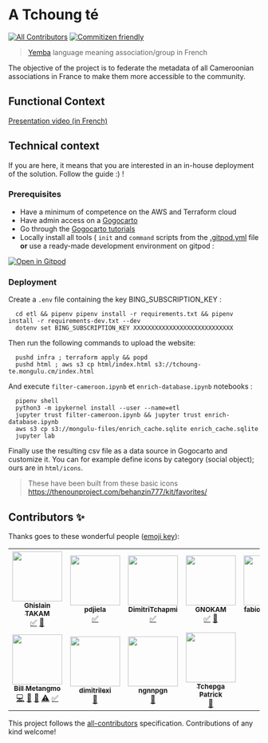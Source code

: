 # A Tchoung té
<!-- ALL-CONTRIBUTORS-BADGE:START - Do not remove or modify this section -->
[![All Contributors](https://img.shields.io/badge/all_contributors-11-orange.svg?style=flat-square)](#contributors-) <!-- ALL-CONTRIBUTORS-BADGE:END -->
[![Commitizen friendly](https://img.shields.io/badge/commitizen-friendly-brightgreen.svg)](http://commitizen.github.io/cz-cli/)

> [Yemba](https://fr.wikipedia.org/wiki/Yemba) language meaning association/group in French

The objective of the project is to federate the metadata of all Cameroonian associations in France to make them more accessible to the community. 

## Functional Context 

[Presentation video (in French)](https://peertube.stream/w/qmMMLyMbzAU8HWWAk1LAQJ)


## Technical context

If you are here, it means that you are interested in an in-house deployment of the solution. Follow the guide :) !

### Prerequisites

* Have a minimum of competence on the AWS and Terraform cloud
* Have admin access on a [Gogocarto](https://gogocarto.fr/projects)
* Go through the [Gogocarto tutorials](https://peertube.openstreetmap.fr/c/gogo_tutos/videos)
* Locally install all tools ( `init` and `command` scripts from the [.gitpod.yml](.gitpod.yml) file **or** use a ready-made development environment on gitpod :

[![Open in Gitpod](https://gitpod.io/button/open-in-gitpod.svg)](https://gitpod.io/#https://github.com/mongulu-cm/tchoung-te)


### Deployment

Create a `.env` file containing the key BING_SUBSCRIPTION_KEY :
  ```
    cd etl && pipenv pipenv install -r requirements.txt && pipenv install -r requirements-dev.txt --dev
    dotenv set BING_SUBSCRIPTION_KEY XXXXXXXXXXXXXXXXXXXXXXXXXXXX
  ```
  
Then run the following commands to upload the website: 
  ```
    pushd infra ; terraform apply && popd
    pushd html ; aws s3 cp html/index.html s3://tchoung-te.mongulu.cm/index.html
  ```

And execute  `filter-cameroon.ipynb` et `enrich-database.ipynb` notebooks :
  ```
    pipenv shell
    python3 -m ipykernel install --user --name=etl
    jupyter trust filter-cameroon.ipynb && jupyter trust enrich-database.ipynb
    aws s3 cp s3://mongulu-files/enrich_cache.sqlite enrich_cache.sqlite
    jupyter lab
  ```

Finally use the resulting csv file as a data source in Gogocarto and customize it.
You can for example define icons by category (social object); ours are in `html/icons`.
> These have been built from these basic icons https://thenounproject.com/behanzin777/kit/favorites/

## Contributors ✨

Thanks goes to these wonderful people ([emoji key](https://allcontributors.org/docs/en/emoji-key)):

<!-- ALL-CONTRIBUTORS-LIST:START - Do not remove or modify this section -->
<!-- prettier-ignore-start -->
<!-- markdownlint-disable -->
<table>
  <tr>
    <td align="center"><a href="https://github.com/gttakam"><img src="https://avatars.githubusercontent.com/u/62386113?v=4?s=100" width="100px;" alt=""/><br /><sub><b>Ghislain TAKAM</b></sub></a><br /><a href="#tutorial-gttakam" title="Tutorials">✅</a> <a href="#data-gttakam" title="Data">🔣</a></td>
    <td align="center"><a href="https://github.com/pdjiela"><img src="https://avatars.githubusercontent.com/u/36527810?v=4?s=100" width="100px;" alt=""/><br /><sub><b>pdjiela</b></sub></a><br /><a href="#tutorial-pdjiela" title="Tutorials">✅</a></td>
    <td align="center"><a href="https://github.com/DimitriTchapmi"><img src="https://avatars.githubusercontent.com/u/15048420?v=4?s=100" width="100px;" alt=""/><br /><sub><b>DimitriTchapmi</b></sub></a><br /><a href="#tutorial-DimitriTchapmi" title="Tutorials">✅</a></td>
    <td align="center"><a href="https://github.com/GNOKAM"><img src="https://avatars.githubusercontent.com/u/60141878?v=4?s=100" width="100px;" alt=""/><br /><sub><b>GNOKAM</b></sub></a><br /><a href="#tutorial-GNOKAM" title="Tutorials">✅</a> <a href="#data-GNOKAM" title="Data">🔣</a></td>
    <td align="center"><a href="https://github.com/fabiolatagne97"><img src="https://avatars.githubusercontent.com/u/60782218?v=4?s=100" width="100px;" alt=""/><br /><sub><b>fabiolatagne97</b></sub></a><br /><a href="#tutorial-fabiolatagne97" title="Tutorials">✅</a> <a href="#data-fabiolatagne97" title="Data">🔣</a></td>
    <td align="center"><a href="https://github.com/hsiebenou"><img src="https://avatars.githubusercontent.com/u/45689273?v=4?s=100" width="100px;" alt=""/><br /><sub><b>hsiebenou</b></sub></a><br /><a href="#data-hsiebenou" title="Data">🔣</a> <a href="https://github.com/mongulu-cm/tchoung-te/commits?author=hsiebenou" title="Tests">⚠️</a> <a href="#tutorial-hsiebenou" title="Tutorials">✅</a></td>
    <td align="center"><a href="http://flomint.github.io"><img src="https://avatars.githubusercontent.com/u/33840477?v=4?s=100" width="100px;" alt=""/><br /><sub><b>Flomin TCHAWE</b></sub></a><br /><a href="https://github.com/mongulu-cm/tchoung-te/commits?author=flominT" title="Code">💻</a> <a href="#tutorial-flominT" title="Tutorials">✅</a> <a href="#data-flominT" title="Data">🔣</a></td>
  </tr>
  <tr>
    <td align="center"><a href="https://github.com/billmetangmo"><img src="https://avatars.githubusercontent.com/u/25366207?v=4?s=100" width="100px;" alt=""/><br /><sub><b>Bill Metangmo</b></sub></a><br /><a href="https://github.com/mongulu-cm/tchoung-te/commits?author=billmetangmo" title="Code">💻</a> <a href="#data-billmetangmo" title="Data">🔣</a> <a href="#ideas-billmetangmo" title="Ideas, Planning, & Feedback">🤔</a> <a href="https://github.com/mongulu-cm/tchoung-te/commits?author=billmetangmo" title="Tests">⚠️</a> <a href="#tutorial-billmetangmo" title="Tutorials">✅</a></td>
    <td align="center"><a href="https://github.com/dimitrilexi"><img src="https://avatars.githubusercontent.com/u/40074715?v=4?s=100" width="100px;" alt=""/><br /><sub><b>dimitrilexi</b></sub></a><br /><a href="#data-dimitrilexi" title="Data">🔣</a></td>
    <td align="center"><a href="https://github.com/ngnnpgn"><img src="https://avatars.githubusercontent.com/u/28226134?v=4?s=100" width="100px;" alt=""/><br /><sub><b>ngnnpgn</b></sub></a><br /><a href="#data-ngnnpgn" title="Data">🔣</a></td>
    <td align="center"><a href="https://github.com/Tchepga"><img src="https://avatars.githubusercontent.com/u/34720602?v=4?s=100" width="100px;" alt=""/><br /><sub><b>Tchepga Patrick</b></sub></a><br /><a href="#data-Tchepga" title="Data">🔣</a></td>
  </tr>
</table>

<!-- markdownlint-restore -->
<!-- prettier-ignore-end -->

<!-- ALL-CONTRIBUTORS-LIST:END -->

This project follows the [all-contributors](https://github.com/all-contributors/all-contributors) specification. Contributions of any kind welcome!
